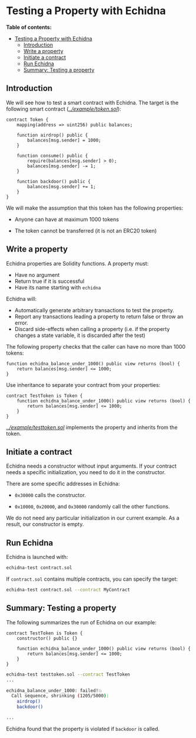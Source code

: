# Testing a Property with Echidna

**Table of contents:**

- [Testing a Property with Echidna](#testing-a-property-with-echidna)
  - [Introduction](#introduction)
  - [Write a property](#write-a-property)
  - [Initiate a contract](#initiate-a-contract)
  - [Run Echidna](#run-echidna)
  - [Summary: Testing a property](#summary-testing-a-property)

## Introduction

We will see how to test a smart contract with Echidna. The target is the following smart contract (_[../example/token.sol](../example/token.sol)_):

```solidity
contract Token {
    mapping(address => uint256) public balances;

    function airdrop() public {
        balances[msg.sender] = 1000;
    }

    function consume() public {
        require(balances[msg.sender] > 0);
        balances[msg.sender] -= 1;
    }

    function backdoor() public {
        balances[msg.sender] += 1;
    }
}
```

We will make the assumption that this token has the following properties:

- Anyone can have at maximum 1000 tokens

- The token cannot be transferred (it is not an ERC20 token)

## Write a property

Echidna properties are Solidity functions. A property must:

- Have no argument
- Return true if it is successful
- Have its name starting with `echidna`

Echidna will:

- Automatically generate arbitrary transactions to test the property.
- Report any transactions leading a property to return false or throw an error.
- Discard side-effects when calling a property (i.e. if the property changes a state variable, it is discarded after the test)

The following property checks that the caller can have no more than 1000 tokens:

```solidity
function echidna_balance_under_1000() public view returns (bool) {
    return balances[msg.sender] <= 1000;
}
```

Use inheritance to separate your contract from your properties:

```solidity
contract TestToken is Token {
    function echidna_balance_under_1000() public view returns (bool) {
        return balances[msg.sender] <= 1000;
    }
}
```

_[../example/testtoken.sol](../example/testtoken.sol)_ implements the property and inherits from the token.

## Initiate a contract

Echidna needs a constructor without input arguments.
If your contract needs a specific initialization, you need to do it in the constructor.

There are some specific addresses in Echidna:

- `0x30000` calls the constructor.

- `0x10000`, `0x20000`, and `0x30000` randomly call the other functions.

We do not need any particular initialization in our current example. As a result, our constructor is empty.

## Run Echidna

Echidna is launched with:

```bash
echidna-test contract.sol
```

If `contract.sol` contains multiple contracts, you can specify the target:

```bash
echidna-test contract.sol --contract MyContract
```

## Summary: Testing a property

The following summarizes the run of Echidna on our example:

```solidity
contract TestToken is Token {
    constructor() public {}

    function echidna_balance_under_1000() public view returns (bool) {
        return balances[msg.sender] <= 1000;
    }
}
```

```bash
echidna-test testtoken.sol --contract TestToken
...

echidna_balance_under_1000: failed!💥
  Call sequence, shrinking (1205/5000):
    airdrop()
    backdoor()

...
```

Echidna found that the property is violated if `backdoor` is called.
